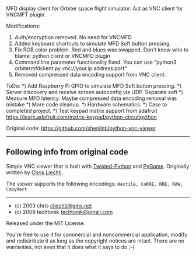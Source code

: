 MFD display client for Orbiter space flight simulator.
Act as VNC client for VNCMFT plugin.

Modifications:
1) Auth/encryption removed. No need for VNCMFD
2) Added keyboard shortcuts to simulate
   MFD Soft button pressing.
3) Fix RGB color problem. Red and blues was swapped.
   Don't know who to blame: python client or VNCMFD plugin
4) Command line parameter functionality fixed.
   You can use "python3 orbitermfdclient.py vnc://your.ip.address:port"
5) Removed compressed data encoding support from VNC client.

ToDo:
*) Add Raspberry Pi GPIO to simulate MFD Soft button pressing.
*) Server discovery and receive screen autoconfig via UDP. Separate soft
*) Measure MFD latency. Maybe compressed data encoding removal was mistake
*) More code cleanup.
*) Hardware schematics.
*) Case to completed project.
*) Test keypad matrix support from adafruit
   https://learn.adafruit.com/matrix-keypad/python-circuitpython

Original code:
https://github.com/shenjinti/python-vnc-viewer

---------------------------------------------------------------------------------
Following info from original code
---------------------------------------------------------------------------------
Simple VNC viewer that is built with
[Twisted-Python](https://twistedmatrix.com/trac/) and
[PyGame](http://www.pygame.org/). Originally written by
[Chris Liechti](http://homepage.hispeed.ch/py430/python/).

The viewer supports the following encodings:
  `Hextile, CoRRE, RRE, RAW, CopyRect`


-------
- (c) 2003 chris <cliechti@gmx.net>
- (c) 2009 techtonik <techtonik@gmail.com>

Released under the MIT License.

You're free to use it for commercial and noncommercial
application, modify and redistribute it as long as the
copyright notices are intact. There are no warranties, not
even that it does what it says to do ;-)
